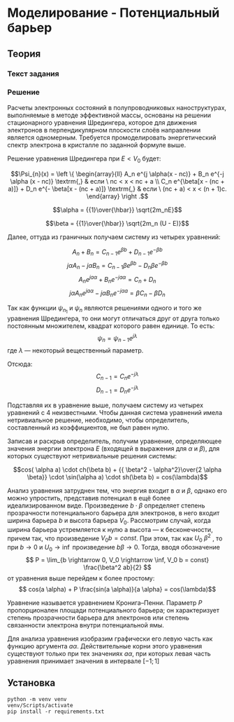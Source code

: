 # Моделирование - Потенциальный барьер

## Теория
### Текст задания

### Решение

Расчеты электронных состояний в полупроводниковых наноструктурах, выполняемые в методе эффективной массы, основаны на решении стационарного уравнения Шредингера, которое для движения электронов в перпендикулярном плоскости слоёв направлении является одномерным. Требуется промоделировать энергетический спектр электрона в кристалле по заданной формуле выше.

Решение уравнения Шредингера при $E < V_0$ будет:

$$\Psi_{n}(x) = \left \{
\begin{array}{ll}
A_n e^{j \alpha(x - nc)} + B_n e^{-j \alpha (x - nc)} \textrm{,} & если  \ nc < x < nc + a \\
C_n e^{\beta[x - (nc + a)]} + D_n e^{- \beta[x - (nc + a)]} \textrm{,} & если \ (nc + a) < x < (n + 1)c.
\end{array}
\right .$$

$$\alpha = {{1}\over{\hbar}} \sqrt{2m_nE}$$

$$\beta = {{1}\over{\hbar}} \sqrt{2m_n (U - E)}$$

Далее, оттуда из граничных получаем систему из четырех уравнений:

$$ A_n + B_n = C_{n-1} e^{\beta b} + D_{n-1} e^{- \beta b}$$
$$ j \alpha A_n - j \alpha B_n = C_{n-1} \beta e^{\beta b} - D_n \beta e^{- \beta b}$$
$$ A_n e^{j a \alpha} + B_n e^{-j a \alpha} = C_n + D_n$$
$$ j \alpha A_n e^{j a \alpha} - j \alpha B_n e^{-j \alpha a} = \beta C_n - \beta D_n$$


Так как функции $\psi_{n_1}$ и $\psi_{n}$ являются решениями одного и того же уравнения
Шредингера, то они могут отличаться друг от друга только постоянным
множителем, квадрат которого равен единице. То есть:
$$\psi_{n} = \psi_{n-1} e^{j \lambda}$$
где $\lambda$ — некоторый вещественный параметр.

Отсюда:
$$ C_{n-1} = C_n e^{-j \lambda}$$
$$D_{n-1} = D_n e^{-j \lambda}$$

Подставляя их в уравнение выше, получаем систему из четырех уравнений с 4 неизвестными. Чтобы данная система уравнений имела нетривиальное решение, необходимо, чтобы определитель, составленный из коэффициентов, не был равен нулю.

Записав и раскрыв определитель, получим уравнение, определяющее значения энергии электрона $E$ (входящей в выражения для $\alpha$ и $\beta$), для которых существуют нетривиальные решения системы:

$$cos( \alpha a) \cdot ch(\beta b) + {{ \beta^2 - \alpha^2}\over{2 \alpha \beta}} \cdot \sin(\alpha a) \cdot sh(\beta b) = cos(\lambda)$$

Анализ уравнения затруднен тем, что энергия входит в $\alpha$ и $\beta$, однако его можно упростить, представив потенциал в ещё более идеализированном виде. Произведение $b \cdot \beta$ определяет степень прозрачности потенциального барьера для электронов, в него входит ширина барьера $b$ и высота барьера $V_0$. Рассмотрим случай, когда ширина барьера устремляется к нулю  а высота — к бесконечности, причем так, что произведение $V_0 b = const$. При этом, так как $U_0 ~ \beta^2$ , то при $b \rightarrow 0$ и $U_0 \rightarrow \inf$ произведение $b \beta \rightarrow 0$. Тогда, вводя обозначение
$$ P = \lim_{b \rightarrow 0, V_0 \rightarrow \inf, V_0 b = const} \frac{\beta^2 ab}{2} $$
от уравнения выше перейдем к более простому:
$$ cos(a \alpha) + P \frac{sin(a \alpha)}{a \alpha} = cos(\lambda)$$

Уравнение называется уравнением Кронига–Пенни. Параметр $P$
пропорционален площади потенциального барьера; он характеризует степень прозрачности барьера для электронов или степень связанности электрона внутри потенциальной ямы.

Для анализа уравнения изобразим графически его левую часть
как функцию аргумента $a \alpha$. Действительные
корни этого уравнения существуют только при тех значениях $a \alpha$, при которых левая часть уравнения принимает значения в интервале $[-1; 1]$

## Установка

```
python -m venv venv
venv/Scripts/activate
pip install -r requirements.txt
```